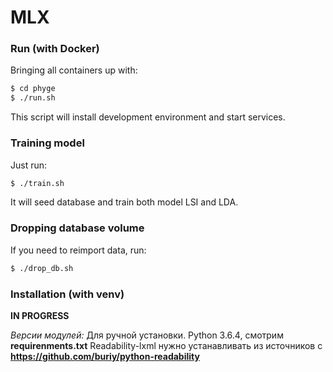 # MLX


### Run (with Docker)

Bringing all containers up with:

```sh
$ cd phyge
$ ./run.sh
``` 
This script will install development environment and start services.

### Training model

Just run:

```sh
$ ./train.sh
```

It will seed database and train both model LSI and LDA.
### Dropping database volume

If you need to reimport data, run:

```sh
$ ./drop_db.sh
```

### Installation (with venv)
**IN PROGRESS**

*Версии модулей:* 
Для ручной установки.
Python 3.6.4, смотрим **requirenments.txt**
Readability-lxml нужно устанавливать из источников с **https://github.com/buriy/python-readability**
